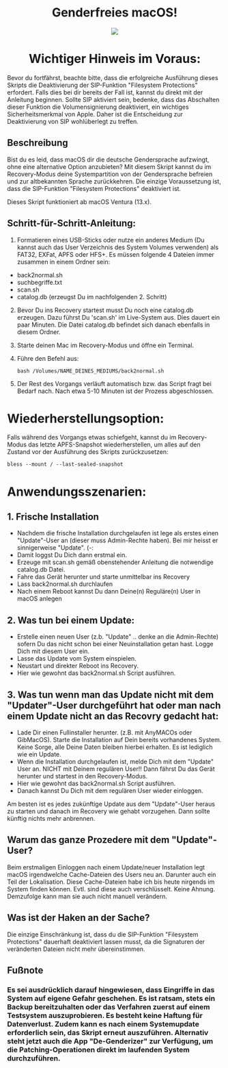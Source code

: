 <h1 align="center">Genderfreies macOS!</h1>


<p align="center">
  <img src="https://user-images.githubusercontent.com/98193439/276884315-3c3efadf-b1a6-452e-b09a-eda1ff3a3eb8.png">
</p>

<h1 align="center">Wichtiger Hinweis im Voraus:</h1>
Bevor du fortfährst, beachte bitte, dass die erfolgreiche Ausführung dieses Skripts die Deaktivierung der SIP-Funktion "Filesystem Protections" erfordert. Falls dies bei dir bereits der Fall ist, kannst du direkt mit der Anleitung beginnen. Sollte SIP aktiviert sein, bedenke, dass das Abschalten dieser Funktion die Volumensignierung deaktiviert, ein wichtiges Sicherheitsmerkmal von Apple. Daher ist die Entscheidung zur Deaktivierung von SIP wohlüberlegt zu treffen.

## Beschreibung
Bist du es leid, dass macOS dir die deutsche Gendersprache aufzwingt, ohne eine alternative Option anzubieten? Mit diesem Skript kannst du im Recovery-Modus deine Systempartition von der Gendersprache befreien und zur altbekannten Sprache zurückkehren. Die einzige Voraussetzung ist, dass die SIP-Funktion "Filesystem Protections" deaktiviert ist. 

Dieses Skript funktioniert ab macOS Ventura (13.x).

## Schritt-für-Schritt-Anleitung:
1. Formatieren eines USB-Sticks oder nutze ein anderes Medium (Du kannst auch das User Verzeichnis des System Volumes verwenden) als FAT32, EXFat, APFS oder HFS+. Es müssen folgende 4 Dateien immer zusammen in einem Ordner sein:

- back2normal.sh
- suchbegriffe.txt
- scan.sh
- catalog.db (erzeugst Du im nachfolgenden 2. Schritt)
  
2. Bevor Du ins Recovery startest musst Du noch eine catalog.db erzeugen. Dazu führst Du 'scan.sh' im Live-System aus. Dies dauert ein paar Minuten. Die Datei catalog.db befindet sich danach ebenfalls in diesem Ordner.
3. Starte deinen Mac im Recovery-Modus und öffne ein Terminal.
4. Führe den Befehl aus:
   

       bash /Volumes/NAME_DEINES_MEDIUMS/back2normal.sh
   

5. Der Rest des Vorgangs verläuft automatisch bzw. das Script fragt bei Bedarf nach. Nach etwa 5-10 Minuten ist der Prozess abgeschlossen.

# Wiederherstellungsoption:
Falls während des Vorgangs etwas schiefgeht, kannst du im Recovery-Modus das letzte APFS-Snapshot wiederherstellen, um alles auf den Zustand vor der Ausführung des Skripts zurückzusetzen:

    bless --mount / --last-sealed-snapshot

# Anwendungsszenarien:

## 1. Frische Installation
- Nachdem die frische Installation durchgelaufen ist lege als erstes einen "Update"-User an (dieser muss Admin-Rechte haben). Bei mir heisst er sinnigerweise "Update". (-:
- Damit loggst Du Dich dann erstmal ein.
- Erzeuge mit scan.sh gemäß obenstehender Anleitung die notwendige catalog.db Datei.
- Fahre das Gerät herunter und starte unmittelbar ins Recovery
- Lass back2normal.sh durchlaufen
- Nach einem Reboot kannst Du dann Deine(n) Reguläre(n) User in macOS anlegen

## 2. Was tun bei einem Update: 
- Erstelle einen neuen User (z.b. "Update" .. denke an die Admin-Rechte) sofern Du das nicht schon bei einer Neuinstallation getan hast. Logge Dich mit diesem User ein.
- Lasse das Update vom System einspielen.
- Neustart und direkter Reboot ins Recovery.
- Hier wie gewohnt das back2normal.sh Script ausführen.
 
## 3. Was tun wenn man das Update nicht mit dem "Updater"-User durchgeführt hat oder man nach einem Update nicht an das Recovry gedacht hat:    
- Lade Dir einen Fullinstaller herunter. (z.B. mit AnyMACOs oder GibMacOS). Starte die Installation auf Dein bereits vorhandenes System. Keine Sorge, alle Deine Daten bleiben hierbei erhalten. Es ist lediglich wie ein Update.
- Wenn die Installation durchgelaufen ist, melde Dich mit dem "Update" User an. NICHT mit Deinem regulären User!! Dann fährst Du das Gerät herunter und startest in den Recovery-Modus.
- Hier wie gewohnt das back2normal.sh Script ausführen.
- Danach kannst Du Dich mit dem regulären User wieder einloggen.

Am besten ist es jedes zukünftige Update aus dem "Update"-User heraus zu starten und danach im Recovery wie gehabt vorzugehen. Dann sollte künftig nichts mehr anbrennen.

## Warum das ganze Prozedere mit dem "Update"-User?
Beim erstmaligen Einloggen nach einem Update/neuer Installation legt macOS irgendwelche Cache-Dateien des Users neu an. Darunter auch ein Teil der Lokalisation. Diese Cache-Dateien habe ich bis heute nirgends im System finden können. Evtl. sind diese auch verschlüsselt. Keine Ahnung. Demzufolge kann man sie auch nicht manuell verändern.


## Was ist der Haken an der Sache?
Die einzige Einschränkung ist, dass du die SIP-Funktion "Filesystem Protections" dauerhaft deaktiviert lassen musst, da die Signaturen der veränderten Dateien nicht mehr übereinstimmen.

## Fußnote
### Es sei ausdrücklich darauf hingewiesen, dass Eingriffe in das System auf eigene Gefahr geschehen. Es ist ratsam, stets ein Backup bereitzuhalten oder das Verfahren zuerst auf einem Testsystem auszuprobieren. Es besteht keine Haftung für Datenverlust. Zudem kann es nach einem Systemupdate erforderlich sein, das Skript erneut auszuführen. Alternativ steht jetzt auch die App "De-Genderizer" zur Verfügung, um die Patching-Operationen direkt im laufenden System durchzuführen.


